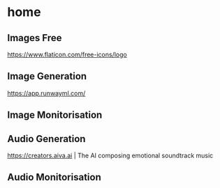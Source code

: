 # home

## Images Free

https://www.flaticon.com/free-icons/logo

## Image Generation

https://app.runwayml.com/

## Image Monitorisation



## Audio Generation

https://creators.aiva.ai | The AI composing emotional soundtrack music

## Audio Monitorisation

